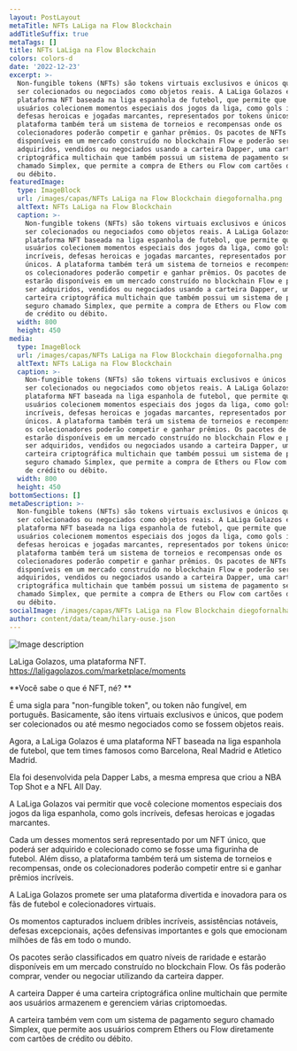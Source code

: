 ```yaml
---
layout: PostLayout
metaTitle: NFTs LaLiga na Flow Blockchain
addTitleSuffix: true
metaTags: []
title: NFTs LaLiga na Flow Blockchain
colors: colors-d
date: '2022-12-23'
excerpt: >-
  Non-fungible tokens (NFTs) são tokens virtuais exclusivos e únicos que podem
  ser colecionados ou negociados como objetos reais. A LaLiga Golazos é uma
  plataforma NFT baseada na liga espanhola de futebol, que permite que os
  usuários colecionem momentos especiais dos jogos da liga, como gols incríveis,
  defesas heroicas e jogadas marcantes, representados por tokens únicos. A
  plataforma também terá um sistema de torneios e recompensas onde os
  colecionadores poderão competir e ganhar prêmios. Os pacotes de NFTs estarão
  disponíveis em um mercado construído no blockchain Flow e poderão ser
  adquiridos, vendidos ou negociados usando a carteira Dapper, uma carteira
  criptográfica multichain que também possui um sistema de pagamento seguro
  chamado Simplex, que permite a compra de Ethers ou Flow com cartões de crédito
  ou débito.
featuredImage:
  type: ImageBlock
  url: /images/capas/NFTs LaLiga na Flow Blockchain diegofornalha.png
  altText: NFTs LaLiga na Flow Blockchain
  caption: >-
    Non-fungible tokens (NFTs) são tokens virtuais exclusivos e únicos que podem
    ser colecionados ou negociados como objetos reais. A LaLiga Golazos é uma
    plataforma NFT baseada na liga espanhola de futebol, que permite que os
    usuários colecionem momentos especiais dos jogos da liga, como gols
    incríveis, defesas heroicas e jogadas marcantes, representados por tokens
    únicos. A plataforma também terá um sistema de torneios e recompensas onde
    os colecionadores poderão competir e ganhar prêmios. Os pacotes de NFTs
    estarão disponíveis em um mercado construído no blockchain Flow e poderão
    ser adquiridos, vendidos ou negociados usando a carteira Dapper, uma
    carteira criptográfica multichain que também possui um sistema de pagamento
    seguro chamado Simplex, que permite a compra de Ethers ou Flow com cartões
    de crédito ou débito.
  width: 800
  height: 450
media:
  type: ImageBlock
  url: /images/capas/NFTs LaLiga na Flow Blockchain diegofornalha.png
  altText: NFTs LaLiga na Flow Blockchain
  caption: >-
    Non-fungible tokens (NFTs) são tokens virtuais exclusivos e únicos que podem
    ser colecionados ou negociados como objetos reais. A LaLiga Golazos é uma
    plataforma NFT baseada na liga espanhola de futebol, que permite que os
    usuários colecionem momentos especiais dos jogos da liga, como gols
    incríveis, defesas heroicas e jogadas marcantes, representados por tokens
    únicos. A plataforma também terá um sistema de torneios e recompensas onde
    os colecionadores poderão competir e ganhar prêmios. Os pacotes de NFTs
    estarão disponíveis em um mercado construído no blockchain Flow e poderão
    ser adquiridos, vendidos ou negociados usando a carteira Dapper, uma
    carteira criptográfica multichain que também possui um sistema de pagamento
    seguro chamado Simplex, que permite a compra de Ethers ou Flow com cartões
    de crédito ou débito.
  width: 800
  height: 450
bottomSections: []
metaDescription: >-
  Non-fungible tokens (NFTs) são tokens virtuais exclusivos e únicos que podem
  ser colecionados ou negociados como objetos reais. A LaLiga Golazos é uma
  plataforma NFT baseada na liga espanhola de futebol, que permite que os
  usuários colecionem momentos especiais dos jogos da liga, como gols incríveis,
  defesas heroicas e jogadas marcantes, representados por tokens únicos. A
  plataforma também terá um sistema de torneios e recompensas onde os
  colecionadores poderão competir e ganhar prêmios. Os pacotes de NFTs estarão
  disponíveis em um mercado construído no blockchain Flow e poderão ser
  adquiridos, vendidos ou negociados usando a carteira Dapper, uma carteira
  criptográfica multichain que também possui um sistema de pagamento seguro
  chamado Simplex, que permite a compra de Ethers ou Flow com cartões de crédito
  ou débito.
socialImage: /images/capas/NFTs LaLiga na Flow Blockchain diegofornalha.png
author: content/data/team/hilary-ouse.json
---
```


![Image description](https://web3dev-forem-production.s3.amazonaws.com/uploads/articles/c972sd1ibyjxlw2rh0sg.jpg)

LaLiga Golazos, uma plataforma NFT. 
https://laligagolazos.com/marketplace/moments

**Você sabe o que é NFT, né? **

É uma sigla para "non-fungible token", ou token não fungível, em português. Basicamente, são itens virtuais exclusivos e únicos, que podem ser colecionados ou até mesmo negociados como se fossem objetos reais.

Agora, a LaLiga Golazos é uma plataforma NFT baseada na liga espanhola de futebol, que tem times famosos como Barcelona, Real Madrid e Atletico Madrid. 

Ela foi desenvolvida pela Dapper Labs, a mesma empresa que criou a NBA Top Shot e a NFL All Day.

A LaLiga Golazos vai permitir que você colecione momentos especiais dos jogos da liga espanhola, como gols incríveis, defesas heroicas e jogadas marcantes. 

Cada um desses momentos será representado por um NFT único, que poderá ser adquirido e colecionado como se fosse uma figurinha de futebol. Além disso, a plataforma também terá um sistema de torneios e recompensas, onde os colecionadores poderão competir entre si e ganhar prêmios incríveis.

A LaLiga Golazos promete ser uma plataforma divertida e inovadora para os fãs de futebol e colecionadores virtuais.

Os momentos capturados incluem dribles incríveis, assistências notáveis, defesas excepcionais, ações defensivas importantes e gols que emocionam milhões de fãs em todo o mundo. 

Os pacotes serão classificados em quatro níveis de raridade e estarão disponíveis em um mercado construído no blockchain Flow. Os fãs poderão comprar, vender ou negociar utilizando da carteira dapper.

A carteira Dapper é uma carteira criptográfica online multichain que permite aos usuários armazenem e gerenciem várias criptomoedas. 

A carteira também vem com um sistema de pagamento seguro chamado Simplex, que permite aos usuários comprem Ethers ou Flow diretamente com cartões de crédito ou débito.




